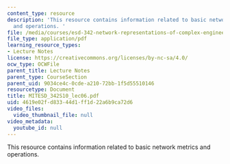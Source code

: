 ```yaml
---
content_type: resource
description: 'This resource contains information related to basic network metrics
  and operations. '
file: /media/courses/esd-342-network-representations-of-complex-engineering-systems-spring-2010/4619e02fd83344d1ff1d22a6b9ca72d6_MITESD_342S10_lec06.pdf
file_type: application/pdf
learning_resource_types:
- Lecture Notes
license: https://creativecommons.org/licenses/by-nc-sa/4.0/
ocw_type: OCWFile
parent_title: Lecture Notes
parent_type: CourseSection
parent_uid: 9034ce4c-0cde-a210-72bb-1f5d55510146
resourcetype: Document
title: MITESD_342S10_lec06.pdf
uid: 4619e02f-d833-44d1-ff1d-22a6b9ca72d6
video_files:
  video_thumbnail_file: null
video_metadata:
  youtube_id: null
---
```

This resource contains information related to basic network metrics and operations. 